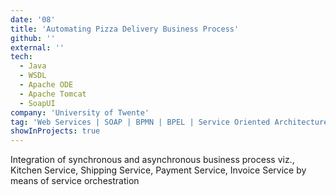 ```yaml
---
date: '08'
title: 'Automating Pizza Delivery Business Process'
github: ''
external: ''
tech:
  - Java
  - WSDL
  - Apache ODE
  - Apache Tomcat
  - SoapUI
company: 'University of Twente'
tag: 'Web Services | SOAP | BPMN | BPEL | Service Oriented Architecture | Orchestration'
showInProjects: true
---
```


Integration of synchronous and asynchronous business process viz., Kitchen Service, Shipping Service, Payment Service, Invoice Service by means of service orchestration
